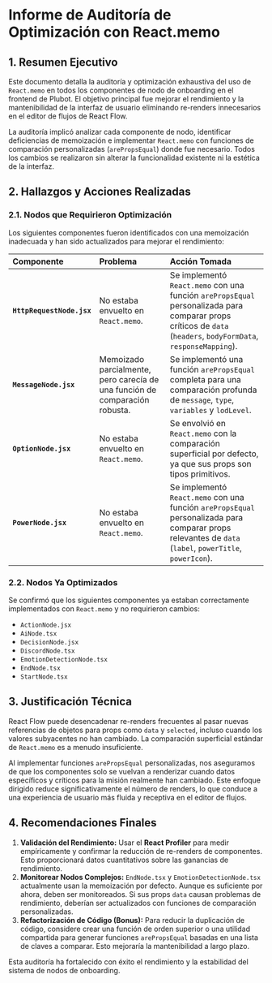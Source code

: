 # Informe de Auditoría de Optimización con React.memo

## 1. Resumen Ejecutivo

Este documento detalla la auditoría y optimización exhaustiva del uso de `React.memo` en todos los
componentes de nodo de onboarding en el frontend de Plubot. El objetivo principal fue mejorar el
rendimiento y la mantenibilidad de la interfaz de usuario eliminando re-renders innecesarios en el
editor de flujos de React Flow.

La auditoría implicó analizar cada componente de nodo, identificar deficiencias de memoización e
implementar `React.memo` con funciones de comparación personalizadas (`arePropsEqual`) donde fue
necesario. Todos los cambios se realizaron sin alterar la funcionalidad existente ni la estética de
la interfaz.

## 2. Hallazgos y Acciones Realizadas

### 2.1. Nodos que Requirieron Optimización

Los siguientes componentes fueron identificados con una memoización inadecuada y han sido
actualizados para mejorar el rendimiento:

| Componente                | Problema                                                                    | Acción Tomada                                                                                                                                                   |
| :------------------------ | :-------------------------------------------------------------------------- | :-------------------------------------------------------------------------------------------------------------------------------------------------------------- |
| **`HttpRequestNode.jsx`** | No estaba envuelto en `React.memo`.                                         | Se implementó `React.memo` con una función `arePropsEqual` personalizada para comparar props críticos de `data` (`headers`, `bodyFormData`, `responseMapping`). |
| **`MessageNode.jsx`**     | Memoizado parcialmente, pero carecía de una función de comparación robusta. | Se implementó una función `arePropsEqual` completa para una comparación profunda de `message`, `type`, `variables` y `lodLevel`.                                |
| **`OptionNode.jsx`**      | No estaba envuelto en `React.memo`.                                         | Se envolvió en `React.memo` con la comparación superficial por defecto, ya que sus props son tipos primitivos.                                                  |
| **`PowerNode.jsx`**       | No estaba envuelto en `React.memo`.                                         | Se implementó `React.memo` con una función `arePropsEqual` personalizada para comparar props relevantes de `data` (`label`, `powerTitle`, `powerIcon`).         |

### 2.2. Nodos Ya Optimizados

Se confirmó que los siguientes componentes ya estaban correctamente implementados con `React.memo` y
no requirieron cambios:

- `ActionNode.jsx`
- `AiNode.tsx`
- `DecisionNode.jsx`
- `DiscordNode.tsx`
- `EmotionDetectionNode.tsx`
- `EndNode.tsx`
- `StartNode.tsx`

## 3. Justificación Técnica

React Flow puede desencadenar re-renders frecuentes al pasar nuevas referencias de objetos para
props como `data` y `selected`, incluso cuando los valores subyacentes no han cambiado. La
comparación superficial estándar de `React.memo` es a menudo insuficiente.

Al implementar funciones `arePropsEqual` personalizadas, nos aseguramos de que los componentes solo
se vuelvan a renderizar cuando datos específicos y críticos para la misión realmente han cambiado.
Este enfoque dirigido reduce significativamente el número de renders, lo que conduce a una
experiencia de usuario más fluida y receptiva en el editor de flujos.

## 4. Recomendaciones Finales

1.  **Validación del Rendimiento:** Usar el **React Profiler** para medir empíricamente y confirmar
    la reducción de re-renders de componentes. Esto proporcionará datos cuantitativos sobre las
    ganancias de rendimiento.
2.  **Monitorear Nodos Complejos:** `EndNode.tsx` y `EmotionDetectionNode.tsx` actualmente usan la
    memoización por defecto. Aunque es suficiente por ahora, deben ser monitoreados. Si sus props
    `data` causan problemas de rendimiento, deberían ser actualizados con funciones de comparación
    personalizadas.
3.  **Refactorización de Código (Bonus):** Para reducir la duplicación de código, considere crear
    una función de orden superior o una utilidad compartida para generar funciones `arePropsEqual`
    basadas en una lista de claves a comparar. Esto mejoraría la mantenibilidad a largo plazo.

Esta auditoría ha fortalecido con éxito el rendimiento y la estabilidad del sistema de nodos de
onboarding.
